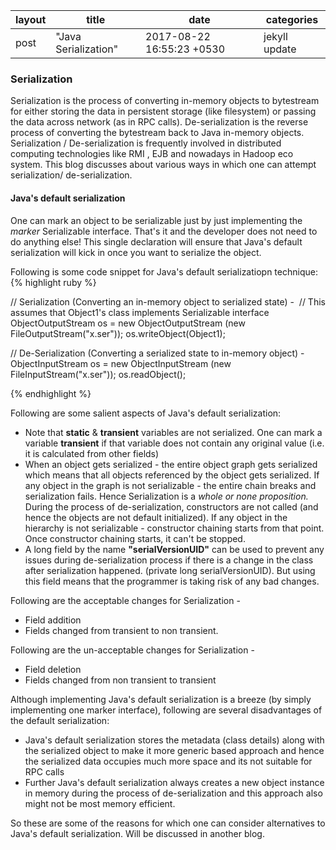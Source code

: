 |layout|title|date|categories|
|---|---|---|---|
post|"Java Serialization"|2017-08-22 16:55:23 +0530|jekyll update| 

### Serialization

Serialization is the process of converting in-memory objects to bytestream for either storing the data in persistent storage (like filesystem) or passing the data across network (as in RPC calls). De-serialization is the reverse process of converting the bytestream back to Java in-memory objects. Serialization / De-serialization is frequently involved in distributed computing technologies like RMI , EJB and nowadays in Hadoop eco system. This blog discusses about various ways in which one can attempt serialization/ de-serialization. 

#### Java's default serialization
One can mark an object to be serializable just by just implementing the *marker* Serializable interface. That's it and the developer does not need to do anything else! This single declaration will ensure that Java's default serialization will kick in once you want to serialize the object. 

Following is some code snippet for Java's default serializatiopn technique:
{% highlight ruby %}

// Serialization (Converting an in-memory object to serialized state) -  
// This assumes that Object1's class implements Serializable interface
ObjectOutputStream os = new ObjectOutputStream (new FileOutputStream("x.ser")); 
os.writeObject(Object1);

// De-Serialization (Converting a serialized state to in-memory object) -   
ObjectInputStream os = new ObjectInputStream (new FileInputStream("x.ser")); 
os.readObject();

{% endhighlight %}

Following are some salient aspects of Java's default serialization: 
* Note that **static** & **transient** variables are not serialized. One can mark a variable **transient** if that variable does not contain any original value (i.e. it is calculated from other fields)
* When an object gets serialized - the entire object graph gets serialized which means that all objects referenced by the object gets serialized. If any object in the graph is not serializable - the entire chain breaks and serialization fails. Hence Serialization is a *whole or none proposition.* During the process of de-serialization, constructors are not called (and hence the objects are not default initialized). If any object in the hierarchy is not serializable - constructor chaining starts from that point. Once constructor chaining starts, it can't be stopped.
* A long field by the name **"serialVersionUID"** can be used to prevent any issues during de-serialization process if there is a change in the class after serialization happened. (private long serialVersionUID). But using this field means that the programmer is taking risk of any bad changes.

Following are the acceptable changes for Serialization - 
* Field addition
* Fields changed from transient to non transient.      

Following are the un-acceptable changes for Serialization - 
* Field deletion 
* Fields changed from non transient to transient

Although implementing Java's default serialization is a breeze (by simply implementing one marker interface), following are several disadvantages of the default serialization:
*  Java's default serialization stores the metadata (class details) along with the serialized object to make it more generic based approach and hence the serialized data occupies much more space and its not suitable for RPC calls
*  Further Java's default serialization always creates a new object instance in memory during the process of de-serialization and this approach also might not be most memory efficient.

So these are some of the reasons for which one can consider alternatives to Java's default serialization. Will be discussed in another blog.
